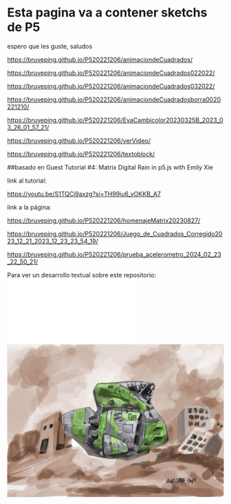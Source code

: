 # Esta pagina va a contener sketchs de P5
espero que les guste, saludos

https://bruveping.github.io/P520221206/animaciondeCuadrados/

https://bruveping.github.io/P520221206/animaciondeCuadrados022022/

https://bruveping.github.io/P520221206/animaciondeCuadrados032022/

https://bruveping.github.io/P520221206/animaciondeCuadradosborra0020221210/

https://bruveping.github.io/P520221206/EvaCambicolor20230325B_2023_03_26_01_57_21/

https://bruveping.github.io/P520221206/verVideo/

https://bruveping.github.io/P520221206/textoblock/

##basado en Guest Tutorial #4: Matrix Digital Rain in p5.js with Emily Xie

link al tutorial:

https://youtu.be/S1TQCi9axzg?si=TH99iu6_yOKKB_A7

link a la página:

https://bruveping.github.io/P520221206/homenajeMatrix20230827/

https://bruveping.github.io/P520221206/Juego_de_Cuadrados_Corregido2023_12_21_2023_12_23_23_54_19/

https://bruveping.github.io/P520221206/prueba_acelerometro_2024_02_23_22_50_21/

Para ver un desarrollo textual sobre este repositorio:
![a notas](notas.md)
![imagen de nave](https://github.com/bruveping/P520221206/blob/main/navesEspacial005.jpg)
